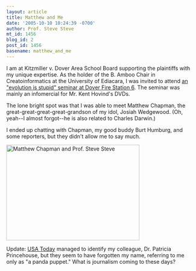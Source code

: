 ```yaml
---
layout: article
title: Matthew and Me
date: '2005-10-10 10:24:39 -0700'
author: Prof. Steve Steve
mt_id: 1456
blog_id: 2
post_id: 1456
basename: matthew_and_me
---
```

I am at Kitzmiller v. Dover Area School Board supporting the plaintiffs with my unique expertise.  As the holder of the B. Amboo Chair in Creatoinformatics at the University of Ediacara, I was invited to attend [an "evolution is stupid" seminar at Dover Fire Station 6](http://ydr.com/story/doverbiology/87577/).  The seminar was mainly an infomercial for Mr. Kent Hovind's DVDs.

The lone bright spot was that I was able to meet Matthew Chapman, the great-great-great-great-grandson of my idol, Josiah Wedgewood.  (Oh, yeah--I almost forgot--he is also related to Charles Darwin.)

I ended up chatting with Chapman, my good buddy Burt Humburg, and some reporters, but they didn't allow me to say much.

<img src="http://pandasthumb.org/archives/stevesteve/dover/pss_w_matthew_chapman.jpg" alt="Matthew Chapman and Prof. Steve Steve" width="353" height="254" />

Update: [USA Today](http://www.usatoday.com/news/education/2005-10-08-intelligent-design_x.htm) managed to identify my colleague, Dr. Patricia Princehouse, but they seem to have forgotten my name, referring to me only as "a panda puppet." What is journalism coming to these days?

